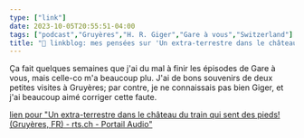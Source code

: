 ```yaml
---
type: ["link"]
date: 2023-10-05T20:55:51-04:00
tags: ["podcast","Gruyères","H. R. Giger","Gare à vous","Switzerland"]
title: "🔗 linkblog: mes pensées sur 'Un extra-terrestre dans le château du train qui sent des pieds! (Gruyères, FR) - rts.ch - Portail Audio'"
---
```

Ça fait quelques semaines que j'ai du mal à finir les épisodes de Gare à vous, mais celle-co m'a beaucoup plu. J'ai de bons souvenirs de deux petites visites à Gruyères; par contre, je ne connaissais pas bien Giger, et j'ai beaucoup aimé corriger cette faute.

[lien pour "Un extra-terrestre dans le château du train qui sent des pieds! (Gruyères, FR) - rts.ch - Portail Audio"](https://www.rts.ch/audio-podcast/2023/audio/un-extra-terrestre-dans-le-chateau-du-train-qui-sent-des-pieds-gruyeres-fr-26172989.html)
